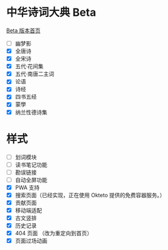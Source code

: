 # 中华诗词大典 Beta

[Beta 版本首页](https://chinese-poetry.netlify.app/)

-   [ ] 幽梦影
-   [x] 全唐诗
-   [x] 全宋诗
-   [x] 五代·花间集
-   [x] 五代·南唐二主词
-   [x] 论语
-   [x] 诗经
-   [x] 四书五经
-   [x] 蒙學
-   [x] 纳兰性德诗集

# 样式

-   [ ] 划词模块
-   [ ] 读书笔记功能
-   [ ] 勘误链接
-   [ ] 自动全屏功能
-   [x] PWA 支持
-   [x] 搜索页面（已经实现，正在使用 Okteto 提供的免费容器服务。）
-   [x] 贡献页面
-   [x] 移动端适配
-   [x] 古文竖排
-   [x] 历史记录
-   [x] 404 页面 （改为重定向到首页）
-   [x] 页面过场动画
